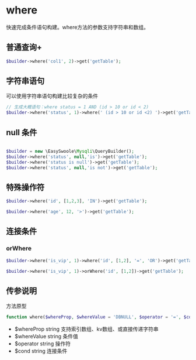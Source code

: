 # where

快速完成条件语句构建。where方法的参数支持字符串和数组。

## 普通查询+

```php
$builder->where('col1', 2)->get('getTable');
```

## 字符串语句

可以使用字符串语句构建比较复杂的条件

```php
// 生成大概语句：where status = 1 AND (id > 10 or id < 2)
$builder->where('status', 1)->where(' (id > 10 or id <2) ')->get('getTable');
```
##  null 条件
```php

$builder = new \EasySwoole\Mysqli\QueryBuilder();
$builder->where('status', null,'is')->get('getTable');
$builder->where('status is null')->get('getTable');
$builder->where('status', null,'is not')->get('getTable');
```

## 特殊操作符

```php
$builder->where('id', [1,2,3], 'IN')->get('getTable');
```

```php
$builder->where('age', 12, '>')->get('getTable');
```

## 连接条件

### orWhere

```php
$builder->where('is_vip', 1)->where('id', [1,2], '=', 'OR')->get('getTable');
```

```php
$builder->where('is_vip', 1)->orWhere('id', [1,2])->get('getTable');
```

## 传参说明

方法原型

```php
function where($whereProp, $whereValue = 'DBNULL', $operator = '=', $cond = 'AND')
```

- $whereProp string 支持索引数组、kv数组、或直接传递字符串
- $whereValue string 条件值
- $operator string 操作符
- $cond string 连接条件
